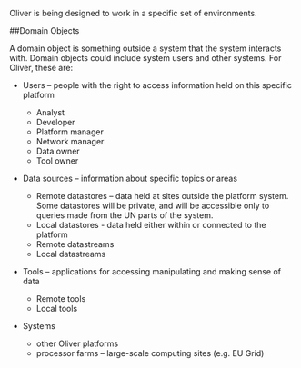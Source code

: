 Oliver is being designed to work in a specific set of environments.  

##Domain Objects

A domain object is something outside a system that the system interacts with. Domain objects could include system users and other systems. For Oliver, these are:

* Users – people with the right to access information held on this specific platform

  * Analyst
  * Developer
  * Platform manager
  * Network manager
  * Data owner
  * Tool owner

* Data sources – information about specific topics or areas

  * Remote datastores – data held at sites outside the platform system. Some datastores will be private, and will be accessible only to queries made from the UN parts of the system.
  * Local datastores - data held either within or connected to the platform
  * Remote datastreams
  * Local datastreams

* Tools – applications for accessing manipulating and making sense of data

  * Remote tools
  * Local tools

* Systems

  * other Oliver platforms
  * processor farms – large-scale computing sites (e.g. EU Grid)
